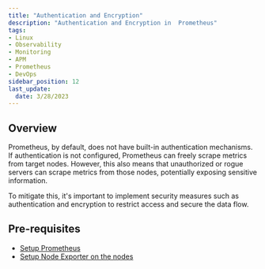 ```yaml
---
title: "Authentication and Encryption"
description: "Authentication and Encryption in  Prometheus"
tags: 
- Linux
- Observability
- Monitoring 
- APM
- Prometheus
- DevOps
sidebar_position: 12
last_update:
  date: 3/28/2023
---
```



## Overview

Prometheus, by default, does not have built-in authentication mechanisms. If authentication is not configured, Prometheus can freely scrape metrics from target nodes. However, this also means that unauthorized or rogue servers can scrape metrics from those nodes, potentially exposing sensitive information. 

To mitigate this, it's important to implement security measures such as authentication and encryption to restrict access and secure the data flow.

## Pre-requisites  

- [Setup Prometheus](/docs/018-Observability/011-Installation.md)
- [Setup Node Exporter on the nodes](/docs/018-Observability/012-Setting-up-Exporters.md)
